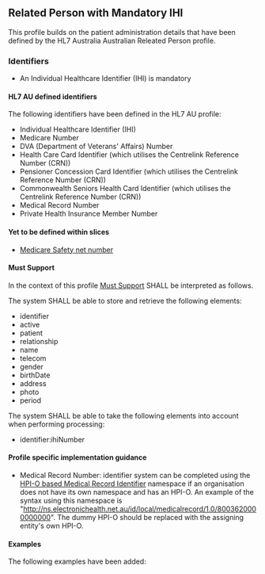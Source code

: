 ## Related Person with Mandatory IHI

This profile builds on the patient administration details that have been defined by the HL7 Australia Australian Releated Person profile.

### Identifiers
* An Individual Healthcare Identifier (IHI) is mandatory

#### HL7 AU defined identifiers
The following identifiers have been defined in the HL7 AU profile:
* Individual Healthcare Identifier (IHI)
* Medicare Number
* DVA (Department of Veterans' Affairs) Number
* Health Care Card Identifier (which utilises the Centrelink Reference Number (CRN))
* Pensioner Concession Card Identifier (which utilises the Centrelink Reference Number (CRN))
* Commonwealth Seniors Health Card Identifier (which utilises the Centrelink Reference Number (CRN))
* Medical Record Number
* Private Health Insurance Member Number

#### Yet to be defined within slices
* [Medicare Safety net number](StructureDefinition-identifier-safetynetnumber.html)

#### Must Support
In the context of this profile [Must Support](http://hl7.org/fhir/STU3/conformance-rules.html#mustSupport) SHALL be interpreted as follows.

The system SHALL be able to store and retrieve the following elements:
* identifier
* active
* patient
* relationship
* name
* telecom
* gender
* birthDate
* address
* photo
* period

The system SHALL be able to take the following elements into account when performing processing:
* identifier:ihiNumber

#### Profile specific implementation guidance
* Medical Record Number: identifier system can be completed using the [HPI-O based Medical Record Identifier](http://ns.electronichealth.net.au/id/local/provider/1.0) namespace if an organisation does not have its own namespace and has an HPI-O. An example of the syntax using this namespace is "http://ns.electronichealth.net.au/id/local/medicalrecord/1.0/8003620000000000". The dummy HPI-O should be replaced with the assigning entity's own HPI-O.

#### Examples
The following examples have been added:
